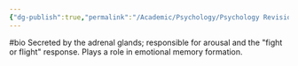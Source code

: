 ```yaml
---
{"dg-publish":true,"permalink":"/Academic/Psychology/Psychology Revision/Concepts/Adrenaline/"}
---
```


#bio
Secreted by the adrenal glands; responsible for arousal and the "fight or flight" response. Plays a role in emotional memory formation.